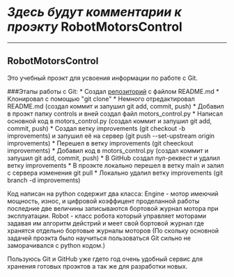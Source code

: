 # *Здесь будут комментарии к проэкту* RobotMotorsControl
---

## RobotMotorsControl 
Это учебный проэкт для усвоения информации по работе с Git.

###Этапы работы с Git:
    * Cоздал [репозиторий](https://github.com/Saint33sv/RobotMotorsControl) с файлом README.md
    * Клонировал с помощью "git clone"
    * Немного отредактировал README.md (создал коммит и запушил git add, commit, push)
    * Добавил в проэкт папку controls и вней создал файл motors_control.py
    * Написал основной код в motors_control.py (создал коммит и запушил git add, commit, push)
    * Cоздал ветку improvements (git checkout -b improvements) и запушил её на сервер (git push --set-upstream origin improvements)
    * Перешел в ветку improvements (git cheeckout improvements)
    * Добавил код в motors_control.py (создал коммит и запушил git add, commit, push)
    * В GitHub создал пул-реквест и удалил ветку improvements
    * В проэкте локально перешел в ветку main и залил с сервера изменения git pull
    * Локально удалил ветку improvements (git branch -d improvements)

Код написан на python содержит два класса:
    Engine - мотор имеючий мощность, износ, и цифровой коэффицент проделанной работы последние две величины записываются
бортовой журнал мотора при эксплуатации.
    Robot - класс робота который управляет моторами задавая им алгоритм дейстрий и меет свой бортовой журнал где хранятся 
отдельно бортовые журналы моторов
(По скольку основной задачей проэкта было научиться пользоваться Git сильно не заморачивался с python кодом.)

Пользуюсь Git и GitHub уже гдето год очень удобный сервис для хранения готовых проэктов а так же для разработки новых.







